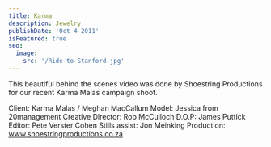 ```yaml
---
title: Karma
description: Jewelry
publishDate: 'Oct 4 2011'
isFeatured: true
seo:
  image:
    src: '/Ride-to-Stanford.jpg'
---
```



This beautiful behind the scenes video was done by Shoestring Productions for our recent Karma Malas campaign shoot.

Client: Karma Malas / Meghan MacCallum
Model: Jessica from 20management
Creative Director: Rob McCulloch
D.O.P: James Puttick
Editor: Pete Verster Cohen
Stills assist: Jon Meinking
Production: www.shoestringproductions.co.za
